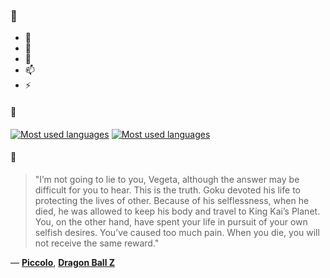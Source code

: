 ### 👋

- 🔭
- 🌱
- 💬
- 📫
- ⚡

#### 🧏

[![Most used languages](https://github-readme-stats-aynah.vercel.app/api/top-langs/?username=aynh&theme=solarized-dark&langs_count=6&layout=compact&hide_title=true)](https://github.com/anuraghazra/github-readme-stats#gh-dark-mode-only)
[![Most used languages](https://github-readme-stats-aynah.vercel.app/api/top-langs/?username=aynh&theme=solarized-light&langs_count=6&layout=compact&hide_title=true)](https://github.com/anuraghazra/github-readme-stats#gh-light-mode-only)

#### 💬

> "I’m not going to lie to you, Vegeta, although the answer may be difficult for you to hear. This is the truth. Goku devoted his life to protecting the lives of other. Because of his selflessness, when he died, he was allowed to keep his body and travel to King Kai’s Planet. You, on the other hand, have spent your life in pursuit of your own selfish desires. You’ve caused too much pain. When you die, you will not receive the same reward."

&mdash; [**Piccolo**](https://myanimelist.net/character.php?q=Piccolo&cat=character), [**Dragon Ball Z**](https://myanimelist.net/search/all?q=Dragon%20Ball%20Z&cat=all)
